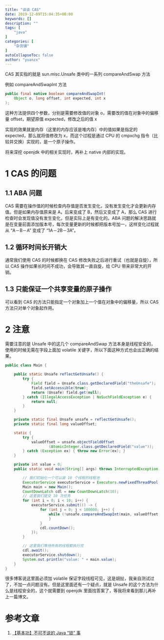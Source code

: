 ```yaml
---
title: "谈谈 CAS"
date: 2019-12-09T15:04:35+08:00
keywords: []
description: ""
tags: [
    "java"
]
categories: [
    "杂货铺"
]
autoCollapseToc: false
author: "yuanzx"
---
```


CAS 其实指的就是 sun.misc.Unsafe 类中的一系列 compareAndSwap 方法

例如 compareAndSwapInt 方法

```java
public final native boolean compareAndSwapInt(
    Object o, long offset, int expected, int x
);
```

这种方法提供四个参数，分别是需要修改值的对象 o，需要改的值在对象中的偏移量 offset，期望原值 expected，修改之后的值 x

实现的效果就是内存（这里的内存应该是堆内存）中的值如果是指定的 expected，那么就将值修改为 x，而这个过程是通过 CPU 的 cmpxchg 指令（比较并交换）实现的，是一个原子操作。

将来深挖 openjdk 中的相关实现时，再补上 native 内部的实现。

# 1 CAS 的问题

## 1.1 ABA 问题

CAS 需要在操作值的时候检查内存值是否发生变化，没有发生变化才会更新内存值。但是如果内存值原来是 A，后来变成了 B，然后又变成了 A，那么 CAS 进行检查时会发现值没有发生变化，但是实际上是有变化的。ABA 问题的解决思路就是在变量前面添加版本号，每次变量更新的时候都把版本号加一，这样变化过程就从 “A－B－A” 变成了 “1A－2B－3A”。

## 1.2 循环时间长开销大

通常我们使用 CAS 的时候都换在 CAS 修改失败之后进行重试（也就是自旋），所以 CAS 操作如果长时间不成功，会导致其一直自旋，给 CPU 带来非常大的开销。

## 1.3 只能保证一个共享变量的原子操作

可以看到 CAS 的方法只能指定一个对象加上一个值在对象中的偏移量，所以 CAS 方法只对单个对象起作用。

# 2 注意

需要注意的是 Unsafe 中的这几个 compareAndSwap 方法本身是线程安全的，使用的时候无需在字段上面加 volatile 关键字，所以下面这种方式也会出正确的结果。

```java
public class Main {

    public static Unsafe reflectGetUnsafe() {
        try {
            Field field = Unsafe.class.getDeclaredField("theUnsafe");
            field.setAccessible(true);
            return (Unsafe) field.get(null);
        } catch (IllegalAccessException | NoSuchFieldException e) {
            return null;
        }
    }

    private static final Unsafe unsafe = reflectGetUnsafe();
    private static final long valueOffset;

    static {
        try {
            valueOffset = unsafe.objectFieldOffset
                    (AtomicInteger.class.getDeclaredField("value"));
        } catch (Exception ex) { throw new Error(ex); }
    }

    private int value = 0;
    public static void main(String[] args) throws InterruptedException {

        // 我们初始化一个可以装 10 个线程的线程池
        ExecutorService executorService = Executors.newFixedThreadPool(10);
        Main main = new Main();
        CountDownLatch cdl = new CountDownLatch(10);
        // 这里我们提交 10 次任务
        for (int i = 0; i < 10; i++) {
            executorService.submit(() -> {
                for (int j = 0; j < 100000; j++) {
                    while (!unsafe.compareAndSwapInt(main, valueOffset, main.value, main.value + 1)) {
                    }
                }
                cdl.countDown();
            });
        }

        // 这里我们等待所有的线程都执行完
        cdl.await();
        executorService.shutdown();
        System.out.println("value: " + main.value);
    }
}
```

很多博客说这里面必须加 volatile 保证字段线程可见，这是胡扯，我亲自测试过了，不加一点问题没有。但是这里面还有一个疑点，就是 Unsafe 的这个方法为什么是线程安全的，这个就需要到 openjdk 里面找答案了，等我将来看到那儿再补上一篇博文。

# 参考文章

1. [【基本功】不可不说的 Java “锁” 事](https://mp.weixin.qq.com/s?__biz=MjM5NjQ5MTI5OA==&mid=2651749434&idx=3&sn=5ffa63ad47fe166f2f1a9f604ed10091&chksm=bd12a5778a652c61509d9e718ab086ff27ad8768586ea9b38c3dcf9e017a8e49bcae3df9bcc8&scene=38#wechat_redirect)